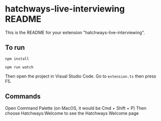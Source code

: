 # hatchways-live-interviewing README

This is the README for your extension "hatchways-live-interviewing". 

## To run
```
npm install

npm run watch 
```

Then open the project in Visual Studio Code.
Go to `extension.ts` then press F5. 

## Commands
Open Command Palette (on MacOS, it would be Cmd + Shift + P)
Then choose Hatchways:Welcome to see the Hatchways Welcome page